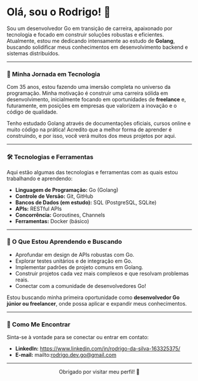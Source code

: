 # Olá, sou o Rodrigo! 👋

Sou um desenvolvedor Go em transição de carreira, apaixonado por tecnologia e focado em construir soluções robustas e eficientes. Atualmente, estou me dedicando intensamente ao estudo de **Golang**, buscando solidificar meus conhecimentos em desenvolvimento backend e sistemas distribuídos.

---

### 🚀 Minha Jornada em Tecnologia

Com 35 anos, estou fazendo uma imersão completa no universo da programação. Minha motivação é construir uma carreira sólida em desenvolvimento, inicialmente focando em oportunidades de **freelance** e, futuramente, em posições em empresas que valorizem a inovação e o código de qualidade.

Tenho estudado Golang através de documentações oficiais, cursos online e muito código na prática! Acredito que a melhor forma de aprender é construindo, e por isso, você verá muitos dos meus projetos por aqui.

---

### 🛠️ Tecnologias e Ferramentas

Aqui estão algumas das tecnologias e ferramentas com as quais estou trabalhando e aprendendo:

* **Linguagem de Programação:** Go (Golang)
* **Controle de Versão:** Git, GitHub
* **Bancos de Dados (em estudo):** SQL (PostgreSQL, SQLite)
* **APIs:** RESTful APIs
* **Concorrência:** Goroutines, Channels
* **Ferramentas:** Docker (básico)

---

### 🌱 O Que Estou Aprendendo e Buscando

* Aprofundar em design de APIs robustas com Go.
* Explorar testes unitários e de integração em Go.
* Implementar padrões de projeto comuns em Golang.
* Construir projetos cada vez mais complexos e que resolvam problemas reais.
* Conectar com a comunidade de desenvolvedores Go!

Estou buscando minha primeira oportunidade como **desenvolvedor Go júnior ou freelancer**, onde possa aplicar e expandir meus conhecimentos.

---

### 💬 Como Me Encontrar

Sinta-se à vontade para se conectar ou entrar em contato:

* **LinkedIn:** https://www.linkedin.com/in/rodrigo-da-silva-163325375/
* **E-mail:** mailto:rodrigo.dev.go@gmail.com
---

<p align="center">
  Obrigado por visitar meu perfil! 🚀
</p>
